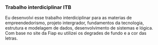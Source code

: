 ### Trabalho interdiciplinar ITB

Eu desenvolvi esse trabalho interdiciplinar para as materias de empreendedorismo, projeto intergrador, fundamentos da tecnologia, estrutura e modelagem de dados, desenvolvimento de sistemas e lógica. Com base no site da Fiap eu utilizei os degrades de fundo e a cor das letras. 